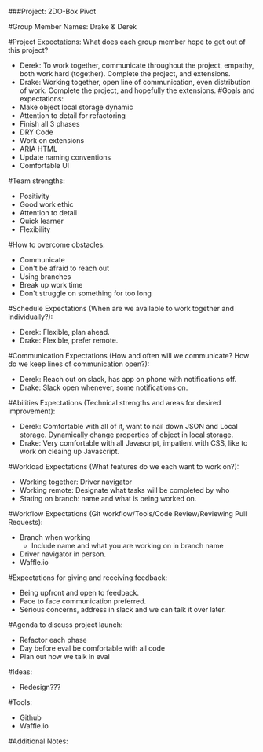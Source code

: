 ###Project: 2DO-Box Pivot

#Group Member Names: Drake & Derek

#Project Expectations: What does each group member hope to get out of this project?
* Derek: To work together, communicate throughout the project, empathy, both work hard (together).  Complete the project, and extensions.
* Drake: Working together, open line of communication, even distribution of work.  Complete the project, and hopefully the extensions.
#Goals and expectations:
* Make object local storage dynamic
* Attention to detail for refactoring
* Finish all 3 phases
* DRY Code
* Work on extensions
* ARIA HTML
* Update naming conventions
* Comfortable UI

#Team strengths:
* Positivity
* Good work ethic
* Attention to detail
* Quick learner
* Flexibility

#How to overcome obstacles:
* Communicate
* Don't be afraid to reach out
* Using branches
* Break up work time
* Don't struggle on something for too long

#Schedule Expectations (When are we available to work together and individually?):
* Derek: Flexible, plan ahead.
* Drake: Flexible, prefer remote.

#Communication Expectations (How and often will we communicate? How do we keep lines of communication open?):
* Derek: Reach out on slack, has app on phone with notifications off.
* Drake: Slack open whenever, some notifications on.

#Abilities Expectations (Technical strengths and areas for desired improvement):
* Derek: Comfortable with all of it, want to nail down JSON and Local storage.  Dynamically change properties of object in local storage.
* Drake: Very comfortable with all Javascript, impatient with CSS, like to work on cleaing up Javascript.

#Workload Expectations (What features do we each want to work on?):
* Working together: Driver navigator
* Working remote: Designate what tasks will be completed by who
* Stating on branch: name and what is being worked on.

#Workflow Expectations (Git workflow/Tools/Code Review/Reviewing Pull Requests):
* Branch when working
  * Include name and what you are working on in branch name
* Driver navigator in person.
* Waffle.io

#Expectations for giving and receiving feedback:
* Being upfront and open to feedback.
* Face to face communication preferred.
* Serious concerns, address in slack and we can talk it over later.

#Agenda to discuss project launch:
* Refactor each phase
* Day before eval be comfortable with all code
* Plan out how we talk in eval

#Ideas:
* Redesign???

#Tools:
* Github
* Waffle.io

#Additional Notes:

